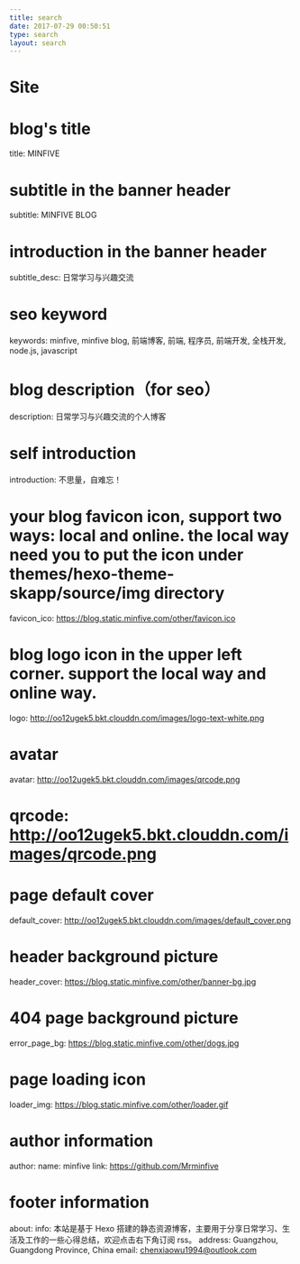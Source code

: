 ```yaml
---
title: search
date: 2017-07-29 00:50:51
type: search
layout: search
---
```

# Site
# blog's title
title: MINFIVE

# subtitle in the banner header
subtitle: MINFIVE BLOG

# introduction  in the banner header
subtitle_desc: 日常学习与兴趣交流

# seo keyword
keywords: minfive, minfive blog, 前端博客, 前端, 程序员, 前端开发, 全栈开发, node.js, javascript

# blog description（for seo）
description: 日常学习与兴趣交流的个人博客

# self introduction
introduction: 不思量，自难忘！

# your blog favicon icon, support two ways: local and online. the local way need you to put the icon under  themes/hexo-theme-skapp/source/img directory
favicon_ico: https://blog.static.minfive.com/other/favicon.ico

# blog logo icon in the upper left corner. support the local way and online way. 
logo: http://oo12ugek5.bkt.clouddn.com/images/logo-text-white.png

# avatar
avatar: http://oo12ugek5.bkt.clouddn.com/images/qrcode.png
# qrcode: http://oo12ugek5.bkt.clouddn.com/images/qrcode.png

# page default cover
default_cover: http://oo12ugek5.bkt.clouddn.com/images/default_cover.png

# header background picture
header_cover: https://blog.static.minfive.com/other/banner-bg.jpg

# 404 page background picture
error_page_bg: https://blog.static.minfive.com/other/dogs.jpg

# page loading icon
loader_img: https://blog.static.minfive.com/other/loader.gif

# author information
author:
  name: minfive
  link: https://github.com/Mrminfive

# footer information
about:
  info: 本站是基于 Hexo 搭建的静态资源博客，主要用于分享日常学习、生活及工作的一些心得总结，欢迎点击右下角订阅 rss。
  address: Guangzhou, Guangdong Province, China
  email: chenxiaowu1994@outlook.com